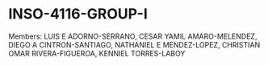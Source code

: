 # INSO-4116-GROUP-I
Members:
LUIS E ADORNO-SERRANO,
CESAR YAMIL AMARO-MELENDEZ,
DIEGO A CINTRON-SANTIAGO,
NATHANIEL E MENDEZ-LOPEZ,
CHRISTIAN OMAR RIVERA-FIGUEROA,
KENNIEL TORRES-LABOY
